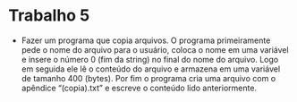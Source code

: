 # Trabalho 5

- Fazer um programa que copia arquivos. O programa primeiramente
pede o nome do arquivo para o usuário, coloca o nome em uma
variável e insere o número 0 (fim da string) no final do nome do
arquivo. Logo em seguida ele lê o conteúdo do arquivo e armazena
em uma variável de tamanho 400 (bytes). Por fim o programa cria
uma arquivo com o apêndice “(copia).txt” e escreve o conteúdo lido
anteriormente.
